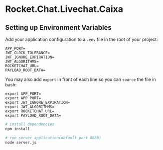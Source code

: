 # Rocket.Chat.Livechat.Caixa

## Setting up Environment Variables

Add your application configuration to a `.env` file in the root of your project:

```shell
APP_PORT=
JWT_CLOCK_TOLERANCE=
JWT_IGNORE_EXPIRATION=
JWT_ALGORITHMS=
ROCKETCHAT_URL=
PAYLOAD_ROOT_DATA=
```

You may also add `export` in front of each line so you can `source` the file in bash:

```shell
export APP_PORT=
export APP_PORT=
export JWT_IGNORE_EXPIRATION=
export JWT_ALGORITHMS=
export ROCKETCHAT_URL=
export PAYLOAD_ROOT_DATA=
```

``` bash
# install dependencies
npm install

# run server application(default port 8888)
node server.js
```
